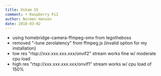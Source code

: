 ```yaml
---
title: Hikam S5
comment: + Raspberry Pi2
author: Normen Hansen
date: 2018-03-02
---
```

- using homebridge-camera-ffmpeg-omx from legotheboss
- removed "-tune zerolatency" from ffmpeg.js (invalid option for my installation)
- low res "rtsp://xxx.xxx.xxx.xxx/onvif2" stream works fine w/ moderate cpu load
- high res "rtsp://xxx.xxx.xxx.xxx/onvif1" stream works w/ cpu load of 150%